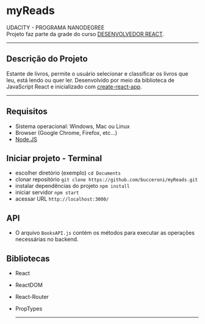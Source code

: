 # myReads

UDACITY - PROGRAMA NANODEGREE  
Projeto faz parte da grade do curso [DESENVOLVEDOR REACT](https://br.udacity.com/course/react-nanodegree--nd019).

<hr>

## Descrição do Projeto

Estante de livros, permite o usuário selecionar e classificar os livros que leu, está lendo ou quer ler. Desenvolvido por meio da biblioteca de JavaScript React e inicializado com [create-react-app](https://github.com/facebook/create-react-app).<hr>

## Requisitos

* Sistema operacional: Windows, Mac ou Linux
* Browser (Google Chrome, Firefox, etc...)
* [Node.JS](https://nodejs.org/en/)

## Iniciar projeto - Terminal
* escolher diretório (exemplo) `cd Documents`
* clonar repositório `git clone https://github.com/bucceroni/myReads.git`
* instalar dependências do projeto `npm install`
* iniciar servidor `npm start`
* acessar URL `http://localhost:3000/`

## API

* O arquivo `BooksAPI.js` contém os métodos para executar as operações necessárias no backend.

## Bibliotecas

* React
* ReactDOM
* React-Router
* PropTypes

  <hr />
 
